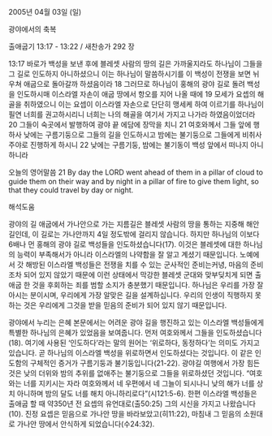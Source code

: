 2005년 04월 03일 (일)

광야에서의 축복



출애굽기 13:17 - 13:22 / 새찬송가 292 장


13:17 바로가 백성을 보낸 후에 블레셋 사람의 땅의 길은 가까울지라도 하나님이 그들을 그 길로 인도하지 아니하셨으니 이는 하나님이 말씀하시기를 이 백성이 전쟁을 보면 뉘우쳐 애굽으로 돌아갈까 하셨음이라 18 그러므로 하나님이 홍해의 광야 길로 돌려 백성을 인도하시매 이스라엘 자손이 애굽 땅에서 항오를 지어 나올 때에 19 모세가 요셉의 해골을 취하였으니 이는 요셉이 이스라엘 자손으로 단단히 맹세케 하여 이르기를 하나님이 필연 너희를 권고하시리니 너희는 나의 해골을 여기서 가지고 나가라 하였음이었더라 20 그들이 숙곳에서 발행하여 광야 끝 에담에 장막을 치니 21 여호와께서 그들 앞에 행하사 낮에는 구름기둥으로 그들의 길을 인도하시고 밤에는 불기둥으로 그들에게 비취사 주야로 진행하게 하시니 22 낮에는 구름기둥, 밤에는 불기동이 백성 앞에서 떠나지 아니하니라

오늘의 영어말씀
21 By day the LORD went ahead of them in a pillar of cloud to guide them on their way and by night in a pillar of fire to give them light, so that they could travel by day or night.

해석도움





광야의 길
애굽에서 가나안으로 가는 지름길은 블레셋 사람의 땅을 통하는 지중해 해안 길인데, 이 길로는 가나안까지 4일 정도밖에 걸리지 않습니다.  하지만 하나님의 이보다 6배나 먼 홍해의 광야 길로 백성들을 인도하셨습니다(17).  이것은 블레셋에 대한 하나님의 능력이 부족해서가 아니라 이스라엘의 나약함을 잘 알고 계셨기 때문입니다.  노예에서 갓 해방된 이스라엘 백성들은 전쟁을 치를 수 있는 군사적인 준비는커녕, 마음의 준비조차 되어 있지 않았기 때문에 이런 상태에서 막강한 블레셋 군대와 맞부딪치게 되면 출애굽 한 것을 후회하는 죄를 범할 소지가 충분했기 때문입니다.  하나님은 우리를 가장 잘 아시는 분이시며, 우리에게 가장 알맞은 길을 설계하십니다.  우리의 인생이 직행하지 못하는 것은 우리에게 그것을 받을 믿음의 준비가 되어 있지 않기 때문입니다.

광야에서 누리는 은혜
본문에서는 어려운 광야 길을 행진하고 있는 이스라엘 백성들에게 특별한 하나님의 은혜가 있었음을 보여줍니다.  먼저 여호와께서 그들을 인도하셨습니다(18).  여기에 사용된 ‘인도하다’라는 말의 원어는 ‘위로하다, 동정하다’는 의미도 가지고 있습니다.  곧 하나님의 이스라엘 백성을 위로하면서 인도하셨다는 것입니다.  이 같은 인도함의 구체적인 증거가 구름기둥과 불기둥입니다(21-22).  광야길 여행에서 가장 힘든 것은 낮의 더위와 밤의 추위를 없애주는 불기둥으로 그들을 위로하셨던 것입니다.   “여호와는 너를 지키시는 자라 여호와께서 네 우편에서 네 그늘이 되시나니 낮의 해가 너를 상치 아니하며 밤의 달도 너를 해치 아니하리로다”(시121:5-6).  한편 이스라엘 백성들은 출애굽 할 때 약350년 전 요셉의 유언대로(출50:25) 그의 시신을 가지고 나왔습니다(10).  진정 요셉은 믿음으로 가나안 땅을 바라보았고(히11:22), 마침내 그 믿음의 소원대로 가나안 땅에서 안식하게 되었습니다(수24:32).
